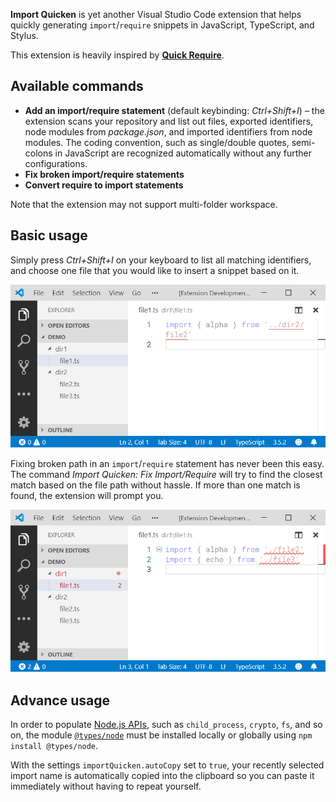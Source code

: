 **Import Quicken** is yet another Visual Studio Code extension that helps quickly generating `import`/`require` snippets in JavaScript, TypeScript, and Stylus.

This extension is heavily inspired by [**Quick Require**](https://marketplace.visualstudio.com/items?itemName=milkmidi.vs-code-quick-require).

## Available commands

- **Add an import/require statement** (default keybinding: _Ctrl+Shift+I_) – the extension scans your repository and list out files, exported identifiers, node modules from _package.json_, and imported identifiers from node modules. The coding convention, such as single/double quotes, semi-colons in JavaScript are recognized automatically without any further configurations.
- **Fix broken import/require statements**
- **Convert require to import statements**

Note that the extension may not support multi-folder workspace.

## Basic usage

Simply press _Ctrl+Shift+I_ on your keyboard to list all matching identifiers, and choose one file that you would like to insert a snippet based on it.

![Add an import statement](docs/add-import.gif)

Fixing broken path in an `import`/`require` statement has never been this easy. The command _Import Quicken: Fix Import/Require_ will try to find the closest match based on the file path without hassle. If more than one match is found, the extension will prompt you.

![Fix broken import statements](docs/fix-import.gif)

## Advance usage

In order to populate [Node.js APIs](https://nodejs.org/api/), such as `child_process`, `crypto`, `fs`, and so on, the module [`@types/node`](https://www.npmjs.com/package/@types/node) must be installed locally or globally using `npm install @types/node`.

With the settings `importQuicken.autoCopy` set to `true`, your recently selected import name is automatically copied into the clipboard so you can paste it immediately without having to repeat yourself.